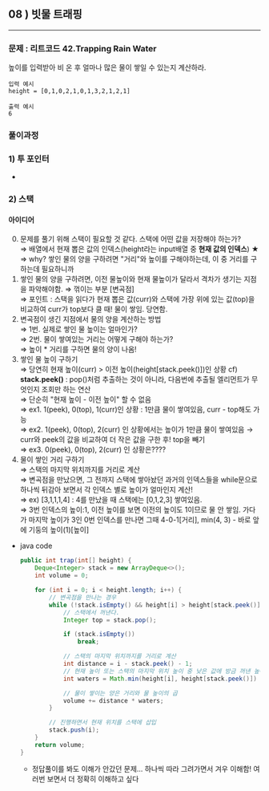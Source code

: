 ## 08 ) 빗물 트래핑

---
### 문제 : 리트코드 42.Trapping Rain Water
높이를 입력받아 비 온 후 얼마나 많은 물이 쌓일 수 있는지 계산하라.

```
입력 예시
height = [0,1,0,2,1,0,1,3,2,1,2,1]

출력 예시
6
```

### 풀이과정
### 1) 투 포인터
+ 

### 2) 스택
#### 아이디어
0. 문제를 풀기 위해 스택이 필요할 것 같다. 스택에 어떤 값을 저장해야 하는가?   
    ⇒ 배열에서 현재 뽑은 값의 인덱스(height라는 input배열 중 <b>현재 값의 인덱스</b>) ★   
   ⇒ why? 쌓인 물의 양을 구하려면 "거리"와 높이를 구해야하는데, 이 중 거리를 구하는데 필요하니까
1. 쌓인 물의 양을 구하려면, 이전 물높이와 현재 물높이가 달라서 격차가 생기는 지점을 파악해야함. ⇒ 꺾이는 부분 [변곡점]   
   ⇒ 포인트 : 스택을 읽다가 현재 뽑은 값(curr)와 스택에 가장 위에 있는 값(top)을 비교하여 curr가 top보다 클 때! 물이 쌓임. 당연함.     
2. 변곡점이 생긴 지점에서 물의 양을 계산하는 방법   
   ⇒ 1번. 실제로 쌓인 물 높이는 얼마인가?   
   ⇒ 2번. 물이 쌓여있는 거리는 어떻게 구해야 하는가?   
   ⇒ 높이 * 거리를 구하면 물의 양이 나옴!
3. 쌓인 물 높이 구하기   
   ⇒ 당연히 현재 높이(curr) > 이전 높이(height[stack.peek()])인 상황 cf) <b>stack.peek()</b> : pop()처럼 추출하는 것이 아니라, 다음번에 추출될 엘리먼트가 무엇인지 조회만 하는 연산   
   ⇒ 단순히 "현재 높이 - 이전 높이" 할 수 없음   
   ⇒ ex1. 1(peek), 0(top), 1(curr)인 상황 : 1만큼 물이 쌓여있음, curr - top해도 가능   
   ⇒ ex2. 1(peek), 0(top), 2(curr) 인 상황에서는 높이가 1만큼 물이 쌓여있음 → curr와 peek의 값을 비교하여 더 작은 값을 구한 후! top을 빼기   
   ⇒ ex3. 0(peek), 0(top), 2(curr) 인 상황은????
4. 물이 쌓인 거리 구하기   
   ⇒ 스택의 마지막 위치까지를 거리로 계산   
   ⇒ 변곡점을 만났으면, 그 전까지 스택에 쌓아놨던 과거의 인덱스들을 while문으로 하나씩 뒤감아 보면서 각 인덱스 별로 높이가 얼마인지 계산!   
   ⇒ ex) [3,1,1,1,4] : 4를 만났을 때 스택에는 [0,1,2,3] 쌓여있음.   
   ⇒ 3번 인덱스의 높이:1, 이전 높이를 보면 이전의 높이도 1이므로 물 안 쌓임. 가다가 마지막 높이가 3인 0번 인덱스를 만나면 그때 4-0-1[거리], min(4, 3) - 바로 앞에 기둥의 높이(1)[높이]
*  java code
    ```java
    public int trap(int[] height) {
        Deque<Integer> stack = new ArrayDeque<>();
        int volume = 0;

        for (int i = 0; i < height.length; i++) {
            // 변곡점을 만나는 경우
            while (!stack.isEmpty() && height[i] > height[stack.peek()]) {
                // 스택에서 꺼낸다.
                Integer top = stack.pop();

                if (stack.isEmpty())
                    break;

                // 스택의 마지막 위치까지를 거리로 계산
                int distance = i - stack.peek() - 1;
                // 현재 높이 또는 스택의 마지막 위치 높이 중 낮은 값에 방금 꺼낸 높이의 차이를 물 높이로 지정
                int waters = Math.min(height[i], height[stack.peek()]) - height[top];

                // 물이 쌓이는 양은 거리와 물 높이의 곱
                volume += distance * waters;
            }

            // 진행하면서 현재 위치를 스택에 삽입
            stack.push(i);
        }
        return volume;
    }
    ```
      * 정답풀이를 봐도 이해가 안갔던 문제... 하나씩 따라 그려가면서 겨우 이해함! 여러번 보면서 더 정확히 이해하고 싶다
